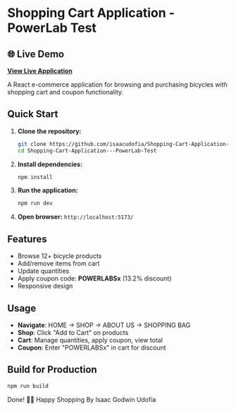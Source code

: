 # Shopping Cart Application - PowerLab Test

## 🌐 Live Demo

**[View Live Application](https://isaac-shoppingcart-powerlab.netlify.app/)**

A React e-commerce application for browsing and purchasing bicycles with shopping cart and coupon functionality.

## Quick Start

1. **Clone the repository:**

   ```bash
   git clone https://github.com/isaacudofia/Shopping-Cart-Application---PowerLab-Test.git
   cd Shopping-Cart-Application---PowerLab-Test
   ```

2. **Install dependencies:**

   ```bash
   npm install
   ```

3. **Run the application:**

   ```bash
   npm run dev
   ```

4. **Open browser:** `http://localhost:5173/`

## Features

- Browse 12+ bicycle products
- Add/remove items from cart
- Update quantities
- Apply coupon code: **POWERLABSx** (13.2% discount)
- Responsive design

## Usage

- **Navigate**: HOME → SHOP → ABOUT US → SHOPPING BAG
- **Shop**: Click "Add to Cart" on products
- **Cart**: Manage quantities, apply coupon, view total
- **Coupon**: Enter "POWERLABSx" in cart for discount

## Build for Production

```bash
npm run build
```

Done! 🚴‍♂️
Happy Shopping By Isaac Godwin Udofia
